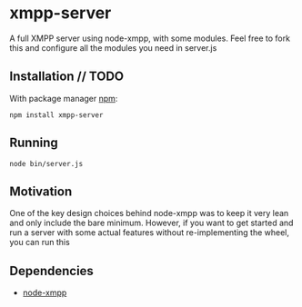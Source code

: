 # xmpp-server

A full XMPP server using node-xmpp, with some modules.
Feel free to fork this and configure all the modules you need in server.js

## Installation // TODO

With package manager [npm](http://npmjs.org/):

    npm install xmpp-server

## Running

<code>node bin/server.js</code>

## Motivation

One of the key design choices behind node-xmpp was to keep it very lean and only include the bare minimum. However, if you want to get started and run a server with some actual features without re-implementing the wheel, you can run this


## Dependencies

* [node-xmpp](http://github.com/astro/node-xmpp)

